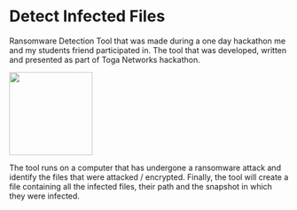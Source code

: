 ﻿# Detect Infected Files
 
 Ransomware Detection Tool that was made during a one day hackathon me and my students friend participated in.
 The tool that was developed, written and presented as part of Toga Networks hackathon.
 
 <img align="center" width="150" height="150" src="https://media.licdn.com/dms/image/C4D0BAQEy_vhlvehQAw/company-logo_200_200/0/1614683379691?e=2147483647&v=beta&t=wiTqsovKvcFbCPHrpVXc3F_wZvsTDLYnrssvCKeWSvc">

 
The tool runs on a computer that has undergone a ransomware attack and  identify the files that were attacked / encrypted.
Finally, the tool will create a file containing all the infected files, their path and the snapshot in which they were infected.
